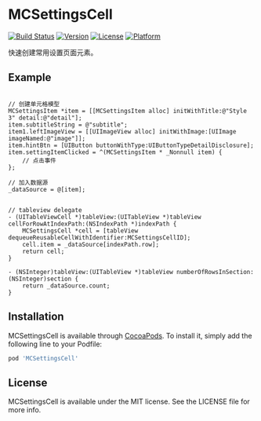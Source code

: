 # MCSettingsCell

[![Build Status](https://github.com/zhugexiaobo/MCSettingsCell/workflows/CI/badge.svg?branch=master)](https://github.com/zhugexiaobo/MCSettingsCell/actions)
[![Version](https://img.shields.io/cocoapods/v/MCSettingsCell.svg?style=flat)](https://cocoapods.org/pods/MCSettingsCell)
[![License](https://img.shields.io/cocoapods/l/MCSettingsCell.svg?style=flat)](https://cocoapods.org/pods/MCSettingsCell)
[![Platform](https://img.shields.io/cocoapods/p/MCSettingsCell.svg?style=flat)](https://cocoapods.org/pods/MCSettingsCell)


快速创建常用设置页面元素。

## Example

```objc

// 创建单元格模型
MCSettingsItem *item = [[MCSettingsItem alloc] initWithTitle:@"Style 3" detail:@"detail"];
item.subtitleString = @"subtitle";
item1.leftImageView = [[UIImageView alloc] initWithImage:[UIImage imageNamed:@"image"]];
item.hintBtn = [UIButton buttonWithType:UIButtonTypeDetailDisclosure];
item.settingItemClicked = ^(MCSettingsItem * _Nonnull item) {
    // 点击事件
};

// 加入数据源
_dataSource = @[item];


// tableview delegate
- (UITableViewCell *)tableView:(UITableView *)tableView cellForRowAtIndexPath:(NSIndexPath *)indexPath {
    MCSettingsCell *cell = [tableView dequeueReusableCellWithIdentifier:MCSettingsCellID];
    cell.item = _dataSource[indexPath.row];
    return cell;
}

- (NSInteger)tableView:(UITableView *)tableView numberOfRowsInSection:(NSInteger)section {
    return _dataSource.count;
}

```

## Installation

MCSettingsCell is available through [CocoaPods](https://cocoapods.org). To install
it, simply add the following line to your Podfile:

```ruby
pod 'MCSettingsCell'
```

## License

MCSettingsCell is available under the MIT license. See the LICENSE file for more info.
